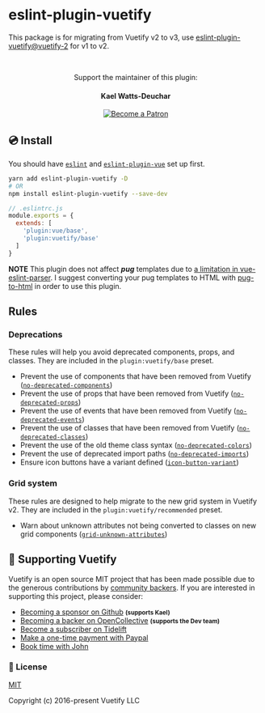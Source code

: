# eslint-plugin-vuetify

This package is for migrating from Vuetify v2 to v3, use [eslint-plugin-vuetify@vuetify-2](https://www.npmjs.com/package/eslint-plugin-vuetify/v/vuetify-2) for v1 to v2.

<br>

<p align="center">Support the maintainer of this plugin:</p>
<h4 align="center">Kael Watts-Deuchar</h4>

<p align="center">
  <a href="https://www.patreon.com/kaelwd">
    <img src="https://c5.patreon.com/external/logo/become_a_patron_button.png" alt="Become a Patron" />
  </a>
</p>

## 💿 Install

You should have [`eslint`](https://eslint.org/docs/user-guide/getting-started) and [`eslint-plugin-vue`](https://eslint.vuejs.org/user-guide/#installation) set up first.

```bash
yarn add eslint-plugin-vuetify -D
# OR
npm install eslint-plugin-vuetify --save-dev
```

```js
// .eslintrc.js
module.exports = {
  extends: [
    'plugin:vue/base',
    'plugin:vuetify/base'
  ]
}
```

**NOTE** This plugin does not affect _**pug**_ templates due to [a limitation in vue-eslint-parser](https://github.com/mysticatea/vue-eslint-parser/issues/29). I suggest converting your pug templates to HTML with [pug-to-html](https://github.com/leo-buneev/pug-to-html) in order to use this plugin.


## Rules

### Deprecations

These rules will help you avoid deprecated components, props, and classes. They are included in the `plugin:vuetify/base` preset.

- Prevent the use of components that have been removed from Vuetify ([`no-deprecated-components`])
- Prevent the use of props that have been removed from Vuetify ([`no-deprecated-props`])
- Prevent the use of events that have been removed from Vuetify ([`no-deprecated-events`])
- Prevent the use of classes that have been removed from Vuetify ([`no-deprecated-classes`])
- Prevent the use of the old theme class syntax ([`no-deprecated-colors`])
- Prevent the use of deprecated import paths ([`no-deprecated-imports`])
- Ensure icon buttons have a variant defined ([`icon-button-variant`])

### Grid system

These rules are designed to help migrate to the new grid system in Vuetify v2. They are included in the `plugin:vuetify/recommended` preset.

- Warn about unknown attributes not being converted to classes on new grid components ([`grid-unknown-attributes`])


[`grid-unknown-attributes`]: ./docs/rules/grid-unknown-attributes.md
[`no-deprecated-components`]: ./docs/rules/no-deprecated-components.md
[`no-deprecated-props`]: ./docs/rules/no-deprecated-props.md
[`no-deprecated-events`]: ./docs/rules/no-deprecated-events.md
[`no-deprecated-classes`]: ./docs/rules/no-deprecated-classes.md
[`no-deprecated-colors`]: ./docs/rules/no-deprecated-colors.md
[`no-deprecated-imports`]: ./docs/rules/no-deprecated-imports.md
[`icon-button-variant`]: ./docs/rules/icon-button-variant.md


## 💪 Supporting Vuetify
<p>Vuetify is an open source MIT project that has been made possible due to the generous contributions by <a href="https://github.com/vuetifyjs/vuetify/blob/dev/BACKERS.md">community backers</a>. If you are interested in supporting this project, please consider:</p>

<ul>
  <li>
    <a href="https://github.com/sponsors/kaelwd">Becoming a sponsor on Github</a>
    <strong><small>(supports Kael)</small></strong>
  </li>
  <li>
    <a href="https://opencollective.com/vuetify">Becoming a backer on OpenCollective</a>
    <strong><small>(supports the Dev team)</small></strong>
  </li>
  <li>
    <a href="https://tidelift.com/subscription/npm/vuetify?utm_source=vuetify&utm_medium=referral&utm_campaign=readme">Become a subscriber on Tidelift</a>
  </li>
  <li>
    <a href="https://paypal.me/vuetify">Make a one-time payment with Paypal</a>
  </li>
  <li>
    <a href="https://vuetifyjs.com/getting-started/consulting-and-support?ref=github">Book time with John</a>
  </li>
</ul>

### 📑 License
[MIT](http://opensource.org/licenses/MIT)

Copyright (c) 2016-present Vuetify LLC

